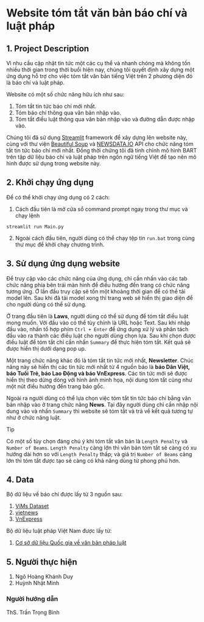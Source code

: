 # **Website tóm tắt văn bản báo chí và luật pháp**
## 1. Project Description
Vì nhu cầu cập nhật tin tức một các cụ thể và nhanh chóng mà không tốn nhiều thời gian trong thời buổi hiện nay, chúng tôi quyết định xây dựng một ứng dụng hỗ trợ cho việc tóm tắt văn bản tiếng Việt trên 2 phương diện đó là báo chí và luật pháp.

Website có một số chức năng hữu ích như sau:
1. Tóm tắt tin tức báo chí mới nhất.
2. Tóm báo chí thông qua văn bản nhập vào.
3. Tóm tắt điều luật thông qua văn bản nhập vào và đường dẫn được nhập vào.

Chúng tôi đã sử dụng [Streamlit](https://streamlit.io/) framework để xây dựng lên website này, cùng với thư viện [Beautiful Soup](https://www.crummy.com/software/BeautifulSoup/) và [NEWSDATA.IO](https://newsdata.io/) API cho chức năng tóm tắt tin tức báo chí mới nhất. Đồng thời chứng tôi đã tinh chỉnh mô hình BART trên tập dữ liệu báo chí và luật pháp trên ngôn ngữ tiếng Việt để tạo nên mô hình được sử dụng trong website này.
## 2. Khởi chạy ứng dụng
Để có thể khởi chạy ứng dụng có 2 cách:
1. Cách đầu tiên là mở cửa sổ command prompt ngay trong thư mục và chạy lệnh
```
streamlit run Main.py
```

2. Ngoài cách đầu tiên, người dùng có thể chạy tệp tin ```run.bat``` trong cùng thư mục để khởi chạy chương trình.
## 3. Sử dụng ứng dụng website
Để truy cập vào các chức năng của ứng dụng, chỉ cần nhấn vào các tab chức năng phía bên trái màn hình để điều hướng đến trang có chức năng tương ứng. Ở lần đầu truy cập sẽ tốn một khoảng thời gian để có thể tải model lên. Sau khi đã tải model xong thì trang web sẽ hiển thị giao diện để cho người dùng có thể sử dụng.

Ở trang đầu tiên là **Laws**, người dùng có thể sử dụng để tóm tắt điều luật mong muốn. Với đầu vào có thể tùy chỉnh là URL hoặc Text. Sau khi nhập đầu vào, nhấn tổ hợp phím ```Ctrl + Enter``` để ứng dụng xử lý và phân tách đầu vào ra thành các điều luật cho người dùng chọn lựa. Sau khi chọn được điều luật để tóm tắt chỉ cần nhấn ```Summary``` để thực hiện tóm tắt. Kết quả sẽ được hiển thị dưới dạng pop up.

Một trang chức năng khác đó là tóm tắt tin tức mới nhất, **Newsletter**. Chúc năng này sẽ hiển thị các tin tức mới nhất từ 4 nguồn báo là **báo Dân Việt, báo Tuổi Trẻ, báo Lao Động và báo VnExpress**. Các tin tức mới sẽ được hiển thị theo dừng dòng với hình ảnh minh họa, nội dung tóm tắt cũng như một nút điều hướng đến trang báo gốc.

Ngoài ra người dùng có thể lựa chọn việc tóm tắt tin tức báo chí bằng văn bản nhập vào ở trang chức năng **News**. Tại đây người dùng chỉ cần nhập nội dung vào và nhấn ```Summary``` thì website sẽ tóm tắt và trả về kết quả tương tự như ở chức năng luật.

> [!TIP]
> Có một số tùy chọn đáng chú ý khi tóm tắt văn bản là ```Length Penalty``` và ```Number of Beams```. ```Length Penalty``` càng lớn thì văn bản tóm tắt sẽ càng có xu hướng dài hơn so với ```Length Penalty``` thấp; và giá trị ```Number of Beams``` càng lớn thì tóm tắt được tạo sẽ càng có khả năng dùng từ phong phú hơn.
## 4. Data
Bộ dữ liệu về báo chí được lấy từ 3 nguồn sau:
1. [ViMs Dataset](https://github.com/CLC-HCMUS/ViMs-Dataset)
2. [vietnews](https://huggingface.co/datasets/harouzie/vietnews)
3. [VnExpress](https://vnexpress.net/)

Bộ dữ liệu luật pháp Việt Nam được lấy từ:
1. [Cơ sở dữ liệu Quốc gia về văn bản pháp luật](https://vbpl.vn/pages/portal.aspx)
## 5. Người thực hiện
1. Ngô Hoàng Khánh Duy
2. Huỳnh Nhật Minh
### Người hướng dẫn
ThS. Trần Trọng Bình
